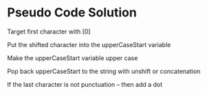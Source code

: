 # Pseudo Code Solution

Target first character with [0]

Put the shifted character into the upperCaseStart variable

Make the upperCaseStart variable upper case

Pop back upperCaseStart to the string with unshift or concatenation

If the last character is not punctuation 
 – then add a dot